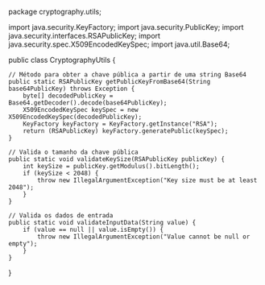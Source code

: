 package cryptography.utils;

import java.security.KeyFactory;
import java.security.PublicKey;
import java.security.interfaces.RSAPublicKey;
import java.security.spec.X509EncodedKeySpec;
import java.util.Base64;

public class CryptographyUtils {

    // Método para obter a chave pública a partir de uma string Base64
    public static RSAPublicKey getPublicKeyFromBase64(String base64PublicKey) throws Exception {
        byte[] decodedPublicKey = Base64.getDecoder().decode(base64PublicKey);
        X509EncodedKeySpec keySpec = new X509EncodedKeySpec(decodedPublicKey);
        KeyFactory keyFactory = KeyFactory.getInstance("RSA");
        return (RSAPublicKey) keyFactory.generatePublic(keySpec);
    }

    // Valida o tamanho da chave pública
    public static void validateKeySize(RSAPublicKey publicKey) {
        int keySize = publicKey.getModulus().bitLength();
        if (keySize < 2048) {
            throw new IllegalArgumentException("Key size must be at least 2048");
        }
    }

    // Valida os dados de entrada
    public static void validateInputData(String value) {
        if (value == null || value.isEmpty()) {
            throw new IllegalArgumentException("Value cannot be null or empty");
        }
    }
}

